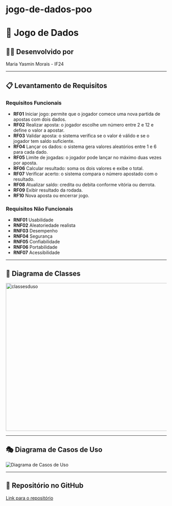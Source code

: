 # jogo-de-dados-poo
# 🎲 Jogo de Dados

## 👩‍💻 Desenvolvido por
Maria Yasmin Morais - IF24

---

## 📋 Levantamento de Requisitos

### Requisitos Funcionais
- **RF01** Iniciar jogo: permite que o jogador comece uma nova partida de apostas com dois dados.  
- **RF02** Realizar aposta: o jogador escolhe um número entre 2 e 12 e define o valor a apostar.  
- **RF03** Validar aposta: o sistema verifica se o valor é válido e se o jogador tem saldo suficiente.  
- **RF04** Lançar os dados: o sistema gera valores aleatórios entre 1 e 6 para cada dado.  
- **RF05** Limite de jogadas: o jogador pode lançar no máximo duas vezes por aposta.  
- **RF06** Calcular resultado: soma os dois valores e exibe o total.  
- **RF07** Verificar acerto: o sistema compara o número apostado com o resultado.  
- **RF08** Atualizar saldo: credita ou debita conforme vitória ou derrota.  
- **RF09** Exibir resultado da rodada.  
- **RF10** Nova aposta ou encerrar jogo.  

### Requisitos Não Funcionais
- **RNF01** Usabilidade  
- **RNF02** Aleatoriedade realista  
- **RNF03** Desempenho  
- **RNF04** Segurança  
- **RNF05** Confiabilidade  
- **RNF06** Portabilidade  
- **RNF07** Acessibilidade  

---

## 🧩 Diagrama de Classes
<img width="568" height="462" alt="classesduso" src="https://github.com/user-attachments/assets/a4e786b8-d2c3-4824-a91a-a9b3df218325" />

---

## 🎭 Diagrama de Casos de Uso
![Diagrama de Casos de Uso](./https://github.com/yasminveras/jogo-de-dados-poohttps://github.com/yasminveras/jogo-de-dados-poo/blob/d02f7f67a4618d99dfc0f7db30750b1ea2ee9842/dclasses.png)

---
## 🔗 Repositório no GitHub
[Link para o repositório](https://github.com/yasminveras/jogo-de-dados-poo)
